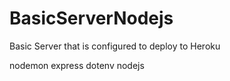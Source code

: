 # BasicServerNodejs

Basic Server that is configured to deploy to Heroku

nodemon
express
dotenv
nodejs
 